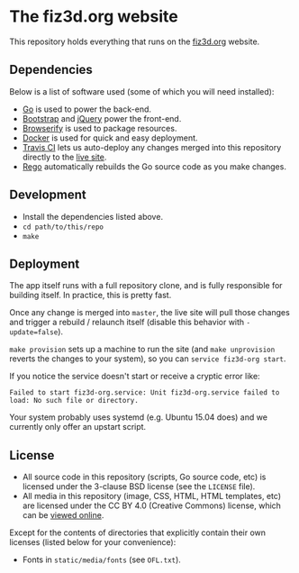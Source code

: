 # The fiz3d.org website

This repository holds everything that runs on the [fiz3d.org](fiz3d.org) website.

## Dependencies

Below is a list of software used (some of which you will need installed):

- [Go](golang.org) is used to power the back-end.
- [Bootstrap](getbootstrap.com) and [jQuery](jquery.com) power the front-end.
- [Browserify](browserify.org) is used to package resources.
- [Docker](www.docker.com) is used for quick and easy deployment.
- [Travis CI](travis-ci.org) lets us auto-deploy any changes merged into this repository directly to the [live site](fiz3d.org).
- [Rego](https://sourcegraph.com/github.com/sqs/rego) automatically rebuilds the Go source code as you make changes.

## Development

- Install the dependencies listed above.
- `cd path/to/this/repo`
- `make`

## Deployment

The app itself runs with a full repository clone, and is fully responsible for building itself. In practice, this is pretty fast.

Once any change is merged into `master`, the live site will pull those changes and trigger a rebuild / relaunch itself (disable this behavior with `-update=false`).

`make provision` sets up a machine to run the site (and `make unprovision` reverts the changes to your system), so you can `service fiz3d-org start`.

If you notice the service doesn't start or receive a cryptic error like:

```
Failed to start fiz3d-org.service: Unit fiz3d-org.service failed to load: No such file or directory.
```

Your system probably uses systemd (e.g. Ubuntu 15.04 does) and we currently only offer an upstart script.

## License

- All source code in this repository (scripts, Go source code, etc) is licensed under the 3-clause BSD license (see the `LICENSE` file).
- All media in this repository (image, CSS, HTML, HTML templates, etc) are licensed under the CC BY 4.0 (Creative Commons) license, which can be [viewed online](https://creativecommons.org/licenses/by/4.0/).

Except for the contents of directories that explicitly contain their own licenses (listed below for your convenience):

- Fonts in `static/media/fonts` (see `OFL.txt`).
